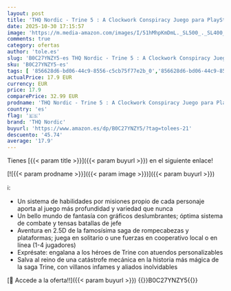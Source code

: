 ```yaml
---
layout: post
title: 'THQ Nordic - Trine 5 : A Clockwork Conspiracy Juego para PlayStation 4'
date: 2025-10-30 17:15:57
image: 'https://m.media-amazon.com/images/I/51hMhpKmDmL._SL500_._SL400_.jpg'
comments: true
category: ofertas
author: 'tole.es'
slug: 'B0C27YNZY5-es THQ Nordic - Trine 5 : A Clockwork Conspiracy Juego para...'
sku: 'B0C27YNZY5-es'
tags: [ '856628d6-bd06-44c9-8556-c5cb75f77e2b_0','856628d6-bd06-44c9-8556-c5cb75f77e2b_7801','856628d6-bd06-44c9-8556-c5cb75f77e2b_9501','Arborist Merchandising Root','Hardware y juegos para PlayStation 4','Juegos PS4','Juegos para PlayStation 4','Outlet Videojuegos','Self Service','Special Features Stores','Videojuegos','playstation','thq nordic','🇪🇸', ]
actualPrice: 17.9 EUR
currency: EUR
price: 17.9
comparePrice: 32.99 EUR
prodname: 'THQ Nordic - Trine 5 : A Clockwork Conspiracy Juego para PlayStation 4'
country: 'es'
flag: '🇪🇸'
brand: 'THQ Nordic'
buyurl: 'https://www.amazon.es/dp/B0C27YNZY5/?tag=tolees-21'
descuento: '45.74'
average: '17.9'
---
```


Tienes [{{< param title >}}]({{< param buyurl >}}) en el siguiente enlace!

[![{{< param prodname >}}]({{< param image >}})]({{< param buyurl >}})

ℹ️:

- Un sistema de habilidades por misiones propio de cada personaje aporta al juego más profundidad y variedad que nunca
- Un bello mundo de fantasía con gráficos deslumbrantes; óptima sistema de combate y tensas batallas de jefe
- Aventura en 2.5D de la famosísima saga de rompecabezas y plataformas; juega en solitario o une fuerzas en cooperativo local o en línea (1-4 jugadores)
- Exprésate: engalana a los héroes de Trine con atuendos personalizables
- Salva al reino de una catástrofe mecánica en la historia más mágica de la saga Trine, con villanos infames y aliados inolvidables

[🛒 Accede a la oferta!!]({{< param buyurl >}})
{{<world>}}B0C27YNZY5{{</world>}}
